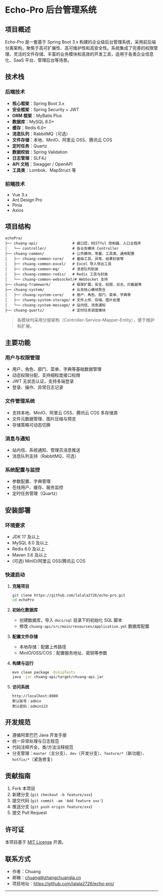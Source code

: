 # Echo-Pro 后台管理系统

## 项目概述

Echo-Pro 是一套基于 Spring Boot 3.x 构建的企业级后台管理系统，采用前后端分离架构，聚焦于高可扩展性、高可维护性和高安全性。系统集成了完善的权限管理、灵活的文件存储、丰富的业务模块和高效的开发工具，适用于各类企业信息化、SaaS 平台、管理后台等场景。

## 技术栈

### 后端技术

- **核心框架**：Spring Boot 3.x
- **安全框架**：Spring Security + JWT
- **ORM 框架**：MyBatis Plus
- **数据库**：MySQL 8.0+
- **缓存**：Redis 6.0+
- **消息队列**：RabbitMQ（可选）
- **文件存储**：本地、MinIO、阿里云 OSS、腾讯云 COS
- **定时任务**：Quartz
- **数据校验**：Spring Validation
- **日志管理**：SLF4J
- **API 文档**：Swagger / OpenAPI
- **工具类**：Lombok、MapStruct 等

### 前端技术

- Vue 3.x
- Ant Design Pro
- Pinia
- Axios

## 项目结构

```
echoPro/
├── chuang-api/                # 接口层，RESTful 控制器、入口主程序
│   └── controller/            # 各业务模块 Controller
├── chuang-common/             # 公共模块，常量、工具类、通用配置
│   ├── chuang-common-core/    # 基础工具、异常、结果封装等
│   ├── chuang-common-excel/   # Excel 导入导出工具
│   ├── chuang-common-mq/      # 消息队列封装
│   ├── chuang-common-redis/   # Redis 工具与封装
│   └── chuang-common-websocket/# WebSocket 支持
├── chuang-framework/          # 框架扩展，安全、权限、日志、拦截器等
├── chuang-system/             # 业务核心模块聚合
│   ├── chuang-system-core/    # 用户、角色、部门、菜单、字典等
│   ├── chuang-system-storage/ # 文件上传、存储、图片处理
│   └── chuang-system-message/ # 站内信、消息通知
├── chuang-quartz/             # 定时任务调度模块
```

> 各模块均采用分层架构（Controller-Service-Mapper-Entity），便于维护和扩展。

## 主要功能

### 用户与权限管理

- 用户、角色、部门、菜单、字典等基础数据管理
- 动态权限分配，支持细粒度接口权限
- JWT 无状态认证，支持多端登录
- 登录、操作、异常日志记录

### 文件管理系统

- 支持本地、MinIO、阿里云 OSS、腾讯云 COS 多存储源
- 文件元数据管理、图片压缩与预览
- 存储策略可动态切换

### 消息与通知

- 站内信、系统通知、管理员消息推送
- 消息队列支持（RabbitMQ，可选）

### 系统配置与监控

- 参数配置、字典管理
- 在线用户、缓存、服务监控
- 定时任务管理（Quartz）

## 安装部署

### 环境要求

- JDK 17 及以上
- MySQL 8.0 及以上
- Redis 6.0 及以上
- Maven 3.6 及以上
- (可选) MinIO/阿里云 OSS/腾讯云 COS

### 快速启动

1. **克隆项目**
   ```bash
   git clone https://github.com/lalala2726/echo-pro.git
   cd echoPro
   ```

2. **初始化数据库**
   - 创建数据库，导入 `docs/sql` 目录下的初始化 SQL 脚本
   - 修改 `chuang-api/src/main/resources/application.yml` 数据库配置

3. **配置文件存储**
   - 本地存储：配置上传路径
   - MinIO/OSS/COS：配置服务地址、密钥等参数

4. **构建与运行**
   ```bash
   mvn clean package -DskipTests
   java -jar chuang-api/target/chuang-api.jar
   ```

5. **访问系统**
   ```
   http://localhost:8080
   默认账号：admin
   默认密码：admin123
   ```

## 开发规范

- 遵循阿里巴巴 Java 开发手册
- 统一异常处理与日志规范
- 代码注释齐全，类/方法注释规范
- 分支管理：`master`（主分支）、`dev`（开发分支）、`feature/*`（新功能）、`hotfix/*`（紧急修复）

## 贡献指南

1. Fork 本项目
2. 新建分支 (`git checkout -b feature/xxx`)
3. 提交代码 (`git commit -am 'Add feature xxx'`)
4. 推送分支 (`git push origin feature/xxx`)
5. 提交 Pull Request

## 许可证

本项目基于 [MIT License](LICENSE) 开源。

## 联系方式

- 作者：Chuang
- 邮箱：chuang@zhangchuangla.cn
- 项目地址：https://github.com/lalala2726/echo-pro/

---
